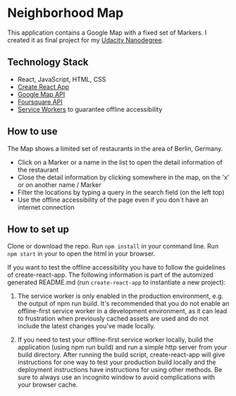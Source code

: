 # Neighborhood Map

This application contains a Google Map with a fixed set of Markers. I created it as final project for my [Udacity Nanodegree](https://de.udacity.com/course/front-end-web-developer-nanodegree--nd001).

## Technology Stack
- React, JavaScript, HTML, CSS
- [Create React App](https://github.com/facebookincubator/create-react-app)
- [Google Map API](https://developers.google.com/maps/documentation/javascript/tutorial)
- [Foursquare API](https://developer.foursquare.com/places-api)
- [Service Workers](https://developers.google.com/web/fundamentals/primers/service-workers/) to guarantee offline accessibility

## How to use
The Map shows a limited set of restaurants in the area of Berlin, Germany.
- Click on a Marker or a name in the list to open the detail information of the restaurant
- Close the detail information by clicking somewhere in the map, on the 'x' or on another name / Marker
- Filter the locations by typing a query in the search field (on the left top)
- Use the offline accessibility of the page even if you don´t have an internet connection

## How to set up
Clone or download the repo. Run ```npm install``` in your command line. Run ```npm start``` in your to open the html in your browser.

If you want to test the offline accessibility you have to follow the guidelines of create-react-app. The following information is part of the automized generated README.md (run ```create-react-app``` to instantiate a new project):

1. The service worker is only enabled in the production environment, e.g. the output of npm run build. It's recommended that you do not enable an offline-first service worker in a development environment, as it can lead to frustration when previously cached assets are used and do not include the latest changes you've made locally.

1. If you need to test your offline-first service worker locally, build the application (using npm run build) and run a simple http server from your build directory. After running the build script, create-react-app will give instructions for one way to test your production build locally and the deployment instructions have instructions for using other methods. Be sure to always use an incognito window to avoid complications with your browser cache.

